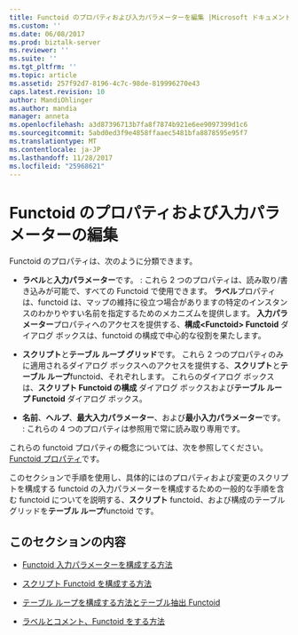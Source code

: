 ```yaml
---
title: Functoid のプロパティおよび入力パラメーターを編集 |Microsoft ドキュメント
ms.custom: ''
ms.date: 06/08/2017
ms.prod: biztalk-server
ms.reviewer: ''
ms.suite: ''
ms.tgt_pltfrm: ''
ms.topic: article
ms.assetid: 257f92d7-8196-4c7c-98de-819996270e43
caps.latest.revision: 10
author: MandiOhlinger
ms.author: mandia
manager: anneta
ms.openlocfilehash: a3d87396713b7fa8f7874b921e6ee9097399d1c6
ms.sourcegitcommit: 5abd0ed3f9e4858ffaaec5481bfa8878595e95f7
ms.translationtype: MT
ms.contentlocale: ja-JP
ms.lasthandoff: 11/28/2017
ms.locfileid: "25968621"
---
```

# <a name="editing-functoid-properties-and-input-parameters"></a>Functoid のプロパティおよび入力パラメーターの編集
Functoid のプロパティは、次のように分類できます。  
  
-   **ラベル**と**入力パラメーター**です。 : これら 2 つのプロパティは、読み取り/書き込みが可能で、すべての Functoid で使用できます。 **ラベル**プロパティは、functoid は、マップの維持に役立つ場合がありますの特定のインスタンスのわかりやすい名前を指定するためのメカニズムを提供します。 **入力パラメーター**プロパティへのアクセスを提供する、**構成\<Functoid\> Functoid**  ダイアログ ボックスは、functoid の構成で中心的な役割を果たします。  
  
-   **スクリプト**と**テーブル ループ グリッド**です。 これら 2 つのプロパティのみに適用されるダイアログ ボックスへのアクセスを提供する、**スクリプト**と**テーブル ループ**functoid、それぞれします。 これらのダイアログ ボックスは、**スクリプト Functoid の構成** ダイアログ ボックスおよび**テーブル ループ Functoid**  ダイアログ ボックス。  
  
-   **名前**、**ヘルプ**、**最大入力パラメーター**、および**最小入力パラメーター**です。 : これらの 4 つのプロパティは参照用で常に読み取り専用です。  
  
 これらの functoid プロパティの概念については、次を参照してください。 [Functoid プロパティ](../core/functoid-properties.md)です。  
  
 このセクションで手順を使用し、具体的にはのプロパティおよび変更のスクリプトを構成する functoid の入力パラメーターを構成するための一般的な手順を含む functoid についてを説明する、**スクリプト** functoid、および構成のテーブル グリッドを**テーブル ループ**functoid です。  
  
## <a name="in-this-section"></a>このセクションの内容  
  
-   [Functoid 入力パラメーターを構成する方法](../core/how-to-configure-functoid-input-parameters.md)  
  
-   [スクリプト Functoid を構成する方法](../core/how-to-configure-the-scripting-functoid.md)  
  
-   [テーブル ループを構成する方法とテーブル抽出 Functoid](../core/how-to-configure-the-table-looping-and-table-extractor-functoids.md)  
  
-   [ラベルとコメント、Functoid をする方法](../core/how-to-label-and-comment-a-functoid.md)